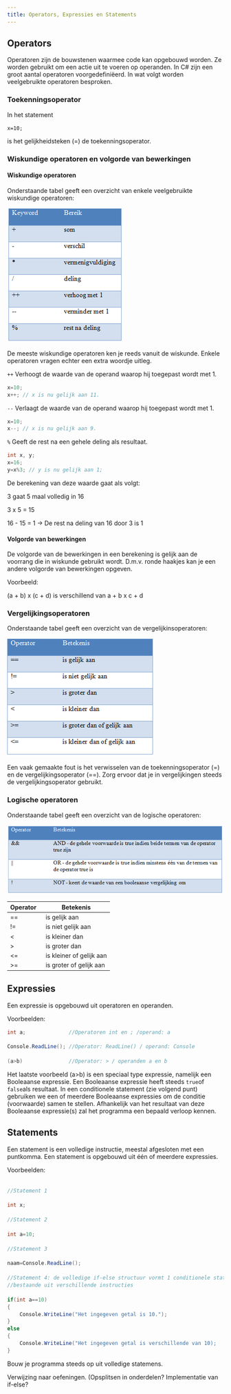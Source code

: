 ```yaml
---
title: Operators, Expressies en Statements
---
```


## Operators

Operatoren zijn de bouwstenen waarmee code kan opgebouwd worden. Ze worden gebruikt om een actie uit te voeren op operanden. In C# zijn een groot aantal operatoren voorgedefiniëerd. In wat volgt worden veelgebruikte operatoren besproken.

### Toekenningsoperator

In het statement

    x=10;

is het gelijkheidsteken (=) de toekenningsoperator.

### Wiskundige operatoren en volgorde van bewerkingen


#### Wiskundige operatoren

Onderstaande tabel geeft een overzicht van enkele veelgebruikte wiskundige operatoren:

![wiskundige operatoren](/img/operators_expressies_statements/wiskundige_operatoren.png)

De meeste wiskundige operatoren ken je reeds vanuit de wiskunde. Enkele operatoren vragen echter een extra woordje uitleg.

`++`  Verhoogt de waarde van de operand waarop hij toegepast wordt met 1.

```csharp
x=10;
x++; // x is nu gelijk aan 11.
```

`--`  Verlaagt de waarde van de operand waarop hij toegepast wordt met 1.

```csharp
x=10;
x--; // x is nu gelijk aan 9.
```

`%` Geeft de rest na een gehele deling als resultaat.

```csharp
int x, y;
x=16;
y=x%3; // y is nu gelijk aan 1;
```

De berekening van deze waarde gaat als volgt:

3 gaat 5 maal volledig in 16

3 x 5 = 15

16 - 15 = 1 -> De rest na deling van 16 door 3 is 1


#### Volgorde van bewerkingen

De volgorde van de bewerkingen in een berekening is gelijk aan de voorrang die in wiskunde gebruikt wordt. D.m.v. ronde haakjes kan je een andere volgorde van bewerkingen opgeven.

Voorbeeld:

(a + b) x (c + d) is verschillend van a + b x c + d


### Vergelijkingsoperatoren

Onderstaande tabel geeft een overzicht van de vergelijkinsoperatoren:

![vergelijkingsoperatoren](/img/operators_expressies_statements/vergelijkingsoperatoren.png)

<div class="note waarschuwing">
<p>Een vaak gemaakte fout is het verwisselen van de toekenningsoperator (=) en de vergelijkingsoperator (==).
Zorg ervoor dat je in vergelijkingen steeds de vergelijkingsoperator gebruikt.</p>
</div>

### Logische operatoren

Onderstaande tabel geeft een overzicht van de logische operatoren:

![logische operatoren](/img/operators_expressies_statements/logische_operatoren.png)

| Operator&nbsp;&nbsp;| Betekenis   |
| --------------- |-------------    |
| ==        | is gelijk aan         |
| !=        | is niet gelijk aan    |
| <         | is kleiner dan        |
| >         | is groter dan         |
| <=        | is kleiner of gelijk aan |
| >=        | is groter of gelijk aan  |


## Expressies

Een expressie is opgebouwd uit operatoren en operanden.

Voorbeelden:

```csharp
int a;              //Operatoren int en ; /operand: a

Console.ReadLine(); //Operator: ReadLine() / operand: Console

(a>b)               //Operator: > / operanden a en b
```

Het laatste voorbeeld (a>b) is een speciaal type expressie, namelijk een Booleaanse expressie. Een Booleaanse expressie heeft steeds `true`of `false`als resultaat. In een conditionele statement (zie volgend punt) gebruiken we een of meerdere Booleaanse expressies om de conditie (voorwaarde) samen te stellen. Afhankelijk van het resultaat van deze Booleaanse expressie(s) zal het programma een bepaald verloop kennen.

## Statements

Een statement is een volledige instructie, meestal afgesloten met een puntkomma. Een statement is opgebouwd uit één of meerdere expressies.

Voorbeelden:

```csharp

//Statement 1

int x;

//Statement 2

int a=10;

//Statement 3

naam=Console.ReadLine();

//Statement 4: de volledige if-else structuur vormt 1 conditionele statement,
//bestaande uit verschillende instructies

if(int a==10)
{
    Console.WriteLine("Het ingegeven getal is 10.");
}
else
{
    Console.WriteLine("Het ingegeven getal is verschillende van 10);
}
```

<div class="note waarschuwing">
<p>Bouw je programma steeds op uit volledige statemens.</p>
</div>

<div class="note oefening">
<p>Verwijzing naar oefeningen. (Opsplitsen in onderdelen? Implementatie van if-else?</p>
</div>




